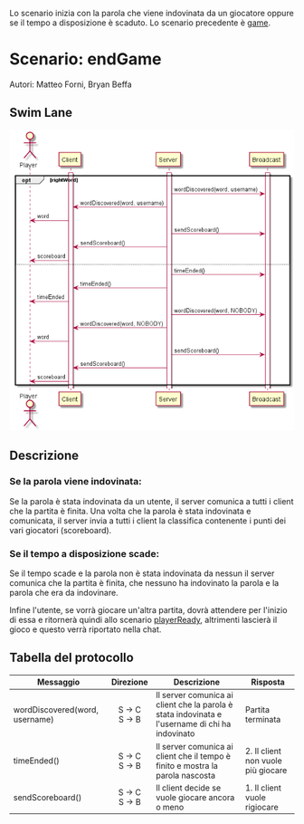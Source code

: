 Lo scenario inizia con la parola che viene indovinata da un giocatore oppure se il tempo a disposizione è scaduto. Lo scenario precedente è [game](../game/gameDoc.md).


# Scenario: endGame

Autori: Matteo Forni, Bryan Beffa

## Swim Lane

![swim lane](endGame.jpg)

## Descrizione

### Se la parola viene indovinata:
Se la parola è stata indovinata da un utente, il server comunica a tutti i client che la partita è finita.
Una volta che la parola è stata indovinata e comunicata, il server invia a tutti i client la classifica contenente i punti dei vari giocatori (scoreboard).

### Se il tempo a disposizione scade:
Se il tempo scade e la parola non è stata indovinata da nessun il server comunica che la partita è finita, che nessuno ha indovinato la parola e la parola che era da indovinare.

Infine l'utente, se vorrà giocare un'altra partita, dovrà attendere per l'inizio di essa e ritornerà quindi allo scenario [playerReady](../playerReady/playerReadyDoc.md), altrimenti lascierà il gioco e questo verrà riportato nella chat.

## Tabella del protocollo

| Messaggio     | Direzione | Descrizione | Risposta |
|----------|:-------------:|--------|------------|
| wordDiscovered(word, username) | S -> C<br>S -> B      | Il server comunica ai client che la parola è stata indovinata e l'username di chi ha indovinato | Partita terminata |
|timeEnded()| S -> C<br>S -> B| Il server comunica ai client che il tempo è finito e mostra la parola nascosta|2. Il client non vuole più giocare|
| sendScoreboard()| S -> C<br>S -> B | Il client decide se vuole giocare ancora o meno| 1. Il client vuole rigiocare|

